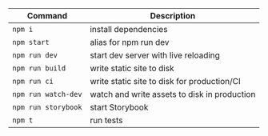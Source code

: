 | Command | Description |
|-|-|
| `npm i` | install dependencies
| `npm start` | alias for npm run dev |
| `npm run dev` | start dev server with live reloading |
| `npm run build` | write static site to disk |
| `npm run ci` | write static site to disk for production/CI |
| `npm run watch-dev` | watch and write assets to disk in production |
| `npm run storybook` | start Storybook |
| `npm t` | run tests |
